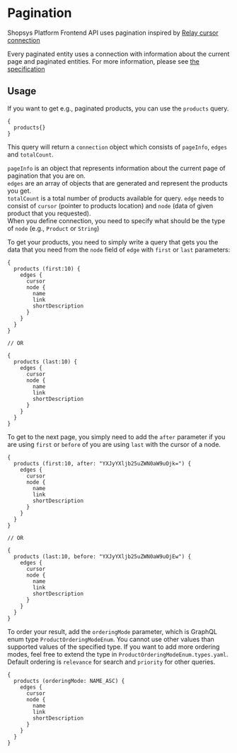 # Pagination

Shopsys Platform Frontend API uses pagination inspired by [Relay cursor connection](https://facebook.github.io/relay/graphql/connections.htm)

Every paginated entity uses a connection with information about the current page and paginated entities.
For more information, please see [the specification](https://facebook.github.io/relay/graphql/connections.htm)

## Usage

If you want to get e.g., paginated products, you can use the `products` query.

```text
{
  products{}
}
```

This query will return a `connection` object which consists of `pageInfo`, `edges` and `totalCount`.

`pageInfo` is an object that represents information about the current page of pagination that you are on.  
`edges` are an array of objects that are generated and represent the products you get.  
`totalCount` is a total number of products available for query.
`edge` needs to consist of `cursor` (pointer to products location) and `node` (data of given product that you requested).  
When you define connection, you need to specify what should be the type of `node` (e.g., `Product` or `String`)

To get your products, you need to simply write a query that gets you the data that you need from the `node` field of `edge` with `first` or `last` parameters:

```text
{
  products (first:10) {
    edges {
      cursor
      node {
        name
        link
        shortDescription
      }
    }
  }
}

// OR

{
  products (last:10) {
    edges {
      cursor
      node {
        name
        link
        shortDescription
      }
    }
  }
}
```

To get to the next page, you simply need to add the `after` parameter if you are using `first` or `before` of you are using `last` with the cursor of a node.

```text
{
  products (first:10, after: "YXJyYXljb25uZWN0aW9uOjk=") {
    edges {
      cursor
      node {
        name
        link
        shortDescription
      }
    }
  }
}

// OR

{
  products (last:10, before: "YXJyYXljb25uZWN0aW9uOjEw") {
    edges {
      cursor
      node {
        name
        link
        shortDescription
      }
    }
  }
}
```

To order your result, add the `orderingMode` parameter, which is GraphQL enum type `ProductOrderingModeEnum`.
You cannot use other values than supported values of the specified type.
If you want to add more ordering modes, feel free to extend the type in `ProductOrderingModeEnum.types.yaml`.
Default ordering is `relevance` for search and `priority` for other queries.

```text
{
  products (orderingMode: NAME_ASC) {
    edges {
      cursor
      node {
        name
        link
        shortDescription
      }
    }
  }
}
```

